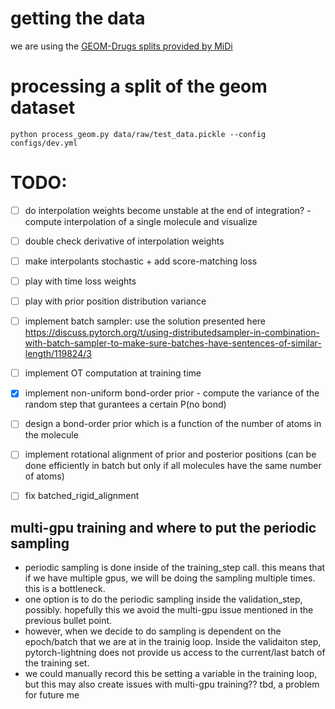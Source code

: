 # getting the data
we are using the [GEOM-Drugs splits provided by MiDi](https://github.com/cvignac/MiDi#datasets)

# processing a split of the geom dataset

```console
python process_geom.py data/raw/test_data.pickle --config configs/dev.yml
```

# TODO:
- [ ] do interpolation weights become unstable at the end of integration? - compute interpolation of a single molecule and visualize
- [ ] double check derivative of interpolation weights
- [ ] make interpolants stochastic + add score-matching loss
- [ ] play with time loss weights
- [ ] play with prior position distribution variance
- [ ] implement batch sampler: use the solution presented here https://discuss.pytorch.org/t/using-distributedsampler-in-combination-with-batch-sampler-to-make-sure-batches-have-sentences-of-similar-length/119824/3
- [ ] implement OT computation at training time
- [x] implement non-uniform bond-order prior - compute the variance of the random step that gurantees a certain P(no bond)
- [ ] design a bond-order prior which is a function of the number of atoms in the molecule
- [ ] implement rotational alignment of prior and posterior positions (can be done efficiently in batch but only if all molecules have the same number of atoms)
- [ ] fix batched_rigid_alignment
  

## multi-gpu training and where to put the periodic sampling
- periodic sampling is done inside of the training_step call. this means that if we have multiple gpus, we will be doing the sampling multiple times. this is a bottleneck.
- one option is to do the periodic sampling inside the validation_step, possibly. hopefully this we avoid the multi-gpu issue mentioned in the previous bullet point.
- however, when we decide to do sampling is dependent on the epoch/batch that we are at in the trainig loop. Inside the validaiton step, pytorch-lightning does not provide us access to the current/last batch of the training set.
- we could manually record this be setting a variable in the training loop, but this may also create issues with multi-gpu training?? tbd, a problem for future me
